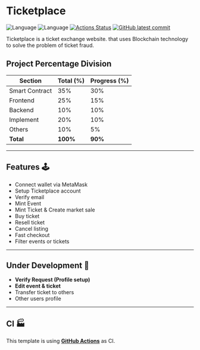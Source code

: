 # Ticketplace

![Language](https://img.shields.io/badge/React-17.0.2-blue) ![Language](https://img.shields.io/badge/Solidity-0.8.11-blue) [![Actions Status](https://github.com/JerGun/ticketplace/actions/workflows/action.yml/badge.svg)](https://github.com/JerGun/ticketplace/actions) [![GitHub latest commit](https://badgen.net/github/last-commit/JerGun/ticketplace/main)](https://github.com/JerGun/ticketplace/commit/main)

Ticketplace is a ticket exchange website. that uses Blockchain technology to solve the problem of ticket fraud.

## Project Percentage Division
Section         | Total (%) | Progress (%)
--------------  | ----------| -----------
Smart Contract  | 35%       | 30%
Frontend        | 25%       | 15%
Backend         | 10%       | 10%
Implement       | 20%       | 10%
Others          | 10%       | 5%
**Total**       | **100%**  | **90%**
---
## Features 🕹
- Connect wallet via MetaMask
- Setup Ticketplace account
- Verify email
- Mint Event
- Mint Ticket & Create market sale
- Buy ticket
- Resell ticket
- Cancel listing
- Fast checkout
- Filter events or tickets
---

## Under Development 🚧
- **Verify Request (Profile setup)**
- **Edit event & ticket**
- Transfer ticket to others
- Other users profile
---
## CI 🏭

This template is using [**GitHub Actions**](https://github.com/JerGun/ticketplace/actions) as CI.